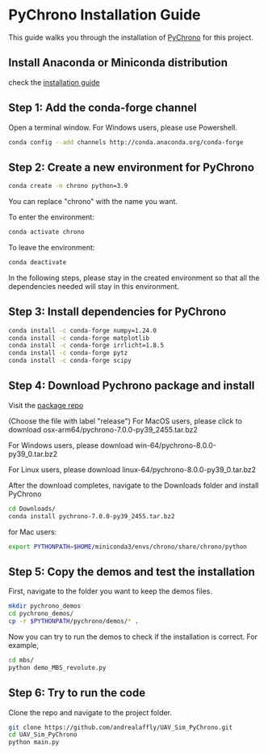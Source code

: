 # PyChrono Installation Guide

This guide walks you through the installation of [PyChrono](https://projectchrono.org/) for this project.


## Install Anaconda or Miniconda distribution

check the [installation guide](https://www.anaconda.com/docs/getting-started/miniconda/install#macos-linux-installation)

## Step 1: Add the conda-forge channel
Open a terminal window. For Windows users, please use Powershell.

```bash
conda config --add channels http://conda.anaconda.org/conda-forge
```

## Step 2: Create a new environment for PyChrono

```bash
conda create -n chrono python=3.9
```
You can replace "chrono" with the name you want.

To enter the environment:
```bash
conda activate chrono
```
To leave the environment:
```bash
conda deactivate
```
In the following steps, please stay in the created environment so that all the dependencies needed will stay in this environment.


## Step 3: Install dependencies for PyChrono
```bash
conda install -c conda-forge numpy=1.24.0
conda install -c conda-forge matplotlib
conda install -c conda-forge irrlicht=1.8.5
conda install -c conda-forge pytz
conda install -c conda-forge scipy
```

## Step 4: Download Pychrono package and install
Visit the [package repo](https://anaconda.org/projectchrono/pychrono/files?page=3)

(Choose the file with label "release")
For MacOS users, please click to download osx-arm64/pychrono-7.0.0-py39_2455.tar.bz2

For Windows users, please download win-64/pychrono-8.0.0-py39_0.tar.bz2

For Linux users, please download linux-64/pychrono-8.0.0-py39_0.tar.bz2

After the download completes, navigate to the Downloads folder and install PyChrono
```bash
cd Downloads/
conda install pychrono-7.0.0-py39_2455.tar.bz2
```

for Mac users:
```bash
export PYTHONPATH=$HOME/miniconda3/envs/chrono/share/chrono/python
```

## Step 5: Copy the demos and test the installation
First, navigate to the folder you want to keep the demos files.
```bash
mkdir pychrono_demos
cd pychrono_demos/
cp -r $PYTHONPATH/pychrono/demos/* .
```
Now you can try to run the demos to check if the installation is correct.
For example,
```bash
cd mbs/
python demo_MBS_revolute.py
```
## Step 6: Try to run the code
Clone the repo and navigate to the project folder.
```bash
git clone https://github.com/andrealaffly/UAV_Sim_PyChrono.git
cd UAV_Sim_PyChrono
python main.py
```
